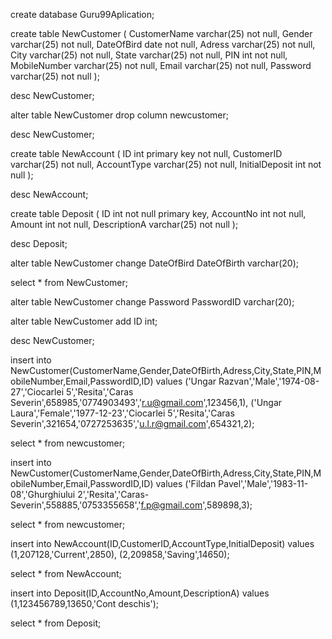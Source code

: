 create database Guru99Aplication;

create table NewCustomer
( CustomerName varchar(25) not null,
Gender varchar(25) not null,
DateOfBird date not null,
Adress varchar(25) not null,
City varchar(25) not null,
State varchar(25) not null,
PIN int not null,
MobileNumber varchar(25) not null,
Email varchar(25) not null,
Password varchar(25) not null
);

desc NewCustomer;

alter table NewCustomer
drop column newcustomer;

desc NewCustomer;


create table NewAccount
(
ID int primary key not null,
CustomerID varchar(25) not null,
AccountType varchar(25) not null,
InitialDeposit int not null
);

desc NewAccount;

create table Deposit (
ID int not null primary key,
AccountNo int not null,
Amount int not null,
DescriptionA varchar(25) not null
); 

desc Deposit;

alter table NewCustomer 
change DateOfBird DateOfBirth varchar(20);

select * from NewCustomer;

alter table NewCustomer 
change Password PasswordID varchar(20);

alter table NewCustomer
add ID int;

desc NewCustomer;


insert into NewCustomer(CustomerName,Gender,DateOfBirth,Adress,City,State,PIN,MobileNumber,Email,PasswordID,ID) values
('Ungar Razvan','Male','1974-08-27','Ciocarlei 5','Resita','Caras Severin',658985,'0774903493','r.u@gmail.com',123456,1),
('Ungar Laura','Female','1977-12-23','Ciocarlei 5','Resita','Caras Severin',321654,'0727253635','u.l.r@gmail.com',654321,2);


select * from newcustomer;


insert into NewCustomer(CustomerName,Gender,DateOfBirth,Adress,City,State,PIN,MobileNumber,Email,PasswordID,ID) values
('Fildan Pavel','Male','1983-11-08','Ghurghiului 2','Resita','Caras-Severin',558885,'0753355658','f.p@gmail.com',589898,3);

select * from newcustomer;

insert into NewAccount(ID,CustomerID,AccountType,InitialDeposit) values
(1,207128,'Current',2850),
(2,209858,'Saving',14650);

select * from NewAccount;

insert into Deposit(ID,AccountNo,Amount,DescriptionA) values
(1,123456789,13650,'Cont deschis');

select * from Deposit;
